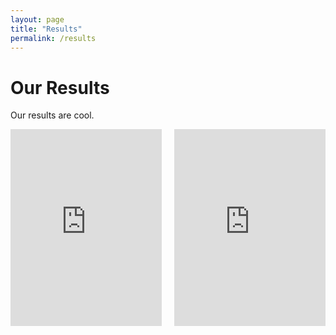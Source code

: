 ```yaml
---
layout: page
title: "Results"
permalink: /results
---
```


# Our Results

Our results are cool.


<div style="display: flex; justify-content: space-between;">
  <!-- First Column (Video #1) -->
  <div style="width: 48%;">
    <iframe width="100%" height="315" src="https://www.youtube.com/embed/5qNPCH34M2M?si=IzvN3GhEk5WNgaXR" 
            title="YouTube video player" frameborder="0" 
            allow="accelerometer; autoplay; clipboard-write; encrypted-media; gyroscope; picture-in-picture; web-share" 
            referrerpolicy="strict-origin-when-cross-origin" allowfullscreen></iframe>
  </div>
  
  <!-- Second Column (Video #2) -->
  <div style="width: 48%;">
    <iframe width="100%" height="315" src="https://www.youtube.com/embed/T82vtegaNPI?si=k37ZNFV_CfmTPWaQ" 
            title="YouTube video player" frameborder="0" 
            allow="accelerometer; autoplay; clipboard-write; encrypted-media; gyroscope; picture-in-picture; web-share" 
            referrerpolicy="strict-origin-when-cross-origin" allowfullscreen></iframe>
  </div>
</div>
